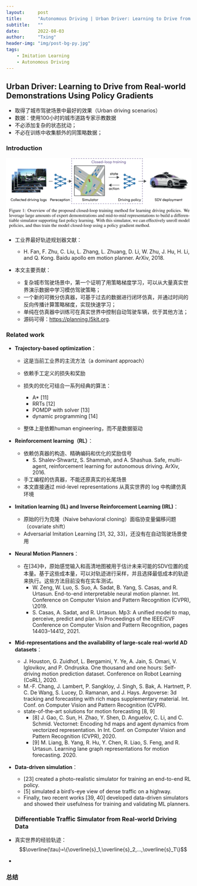 ```yaml
---
layout:     post
title:      "Autonomous Driving | Urban Driver: Learning to Drive from Real-world Demonstrations Using Policy Gradients"
subtitle:   ""
date:       2022-08-03
author:     "Txing"
header-img: "img/post-bg-py.jpg"
tags:
    - Imitation Learning
    - Autonomous Driving
---
```


## Urban Driver: Learning to Drive from Real-world Demonstrations Using Policy Gradients  

- 取得了城市驾驶场景中最好的效果（Urban driving scenarios）
- 数据：使用100小时的城市道路专家示教数据
- 不必添加复杂的状态扰动；
- 不必在训练中收集额外的同策略数据；

### Introduction

![本文的闭环训练算法概览](https://raw.githubusercontent.com/txing-casia/txing-casia.github.io/master/img/20220803-1.png)

- 工业界最好轨迹规划器文献：
  - H. Fan, F. Zhu, C. Liu, L. Zhang, L. Zhuang, D. Li, W. Zhu, J. Hu, H. Li, and Q. Kong. Baidu apollo em motion planner. ArXiv, 2018.  

- 本文主要贡献：
  - 复杂城市驾驶场景中，第一个证明了用策略梯度学习，可以从大量真实世界演示数据中学习模仿驾驶策略；
  - 一个新的可微分仿真器，可基于过去的数据进行闭环仿真，并通过时间的反向传播计算策略梯度，实现快速学习；
  - 单纯在仿真器中训练可在真实世界中控制自动驾驶车辆，优于其他方法；
  - 源码可得：https://planning.l5kit.org.  

### Related work

- **Trajectory-based optimization**：

  - 这是当前工业界的主流方法（a dominant approach）

  - 依赖手工定义的损失和奖励
  - 损失的优化可结合一系列经典的算法：
    - A* [11]
    - RRTs [12]
    - POMDP with solver [13]
    - dynamic programming [14]  
  - 整体上是依赖human engineering，而不是数据驱动
- **Reinforcement learning（RL）**：

  - 依赖仿真器的构造、精确编码和优化的奖励信号
    - S. Shalev-Shwartz, S. Shammah, and A. Shashua. Safe, multi-agent, reinforcement learning for autonomous driving. ArXiv, 2016.  
  - 手工编程的仿真器，不能还原真实的长尾场景
  - 本文直接通过 mid-level representations 从真实世界的 log 中构建仿真环境
- **Imitation learning (IL) and Inverse Reinforcement Learning (IRL)**：
  -  原始的行为克隆（Naive behavioral cloning）面临协变量偏移问题（covariate shift）
  -   Adversarial Imitation Learning [31, 32, 33]，还没有在自动驾驶场景使用
- **Neural Motion Planners**：  
  - 在[34]中，原始感觉输入和高清地图被用于估计未来可能的SDV位置的成本量。基于这些成本量，可以对轨迹进行采样，并且选择最低成本的轨迹来执行。这些方法目前没有在实车测试。
    - W. Zeng, W. Luo, S. Suo, A. Sadat, B. Yang, S. Casas, and R. Urtasun. End-to-end interpretable neural motion planner. Int. Conference on Computer Vision and Pattern Recognition (CVPR), \2019.  
    - S. Casas, A. Sadat, and R. Urtasun. Mp3: A unified model to map, perceive, predict and plan. In Proceedings of the IEEE/CVF Conference on Computer Vision and Pattern Recognition, pages 14403–14412, 2021.  

- **Mid-representations and the availability of large-scale real-world AD datasets**：
  - J. Houston, G. Zuidhof, L. Bergamini, Y. Ye, A. Jain, S. Omari, V. Iglovikov, and P. Ondruska. One thousand and one hours: Self-driving motion prediction dataset. Conference on Robot Learning (CoRL), 2020.
  - M.-F. Chang, J. Lambert, P. Sangkloy, J. Singh, S. Bak, A. Hartnett, P. C. De Wang, S. Lucey, D. Ramanan, and J. Hays. Argoverse: 3d tracking and forecasting with rich maps supplementary material. Int. Conf. on Computer Vision and Pattern Recognition (CVPR).  
  - state-of-the-art solutions for motion forecasting [8, 9]  
    - [8] J. Gao, C. Sun, H. Zhao, Y. Shen, D. Anguelov, C. Li, and C. Schmid. Vectornet: Encoding hd maps and agent dynamics from vectorized representation. In Int. Conf. on Computer Vision and Pattern Recognition (CVPR), 2020.
    - [9] M. Liang, B. Yang, R. Hu, Y. Chen, R. Liao, S. Feng, and R. Urtasun. Learning lane graph representations for motion forecasting. 2020.  
- **Data-driven simulation**：
  - [23] created a photo-realistic simulator for training an end-to-end RL policy. 
  - [5] simulated a bird’s-eye view of dense traffic on a highway. 
  - Finally, two recent works [39, 40] developed data-driven simulators and showed their usefulness for training and validating ML planners.   

  ### Differentiable Traffic Simulator from Real-world Driving Data

- 真实世界的经验轨迹：$$\overline{\tau}=\{\overline{s}_1,\overline{s}_2,...,\overline{s}_T\}$$
- 









### 总结

